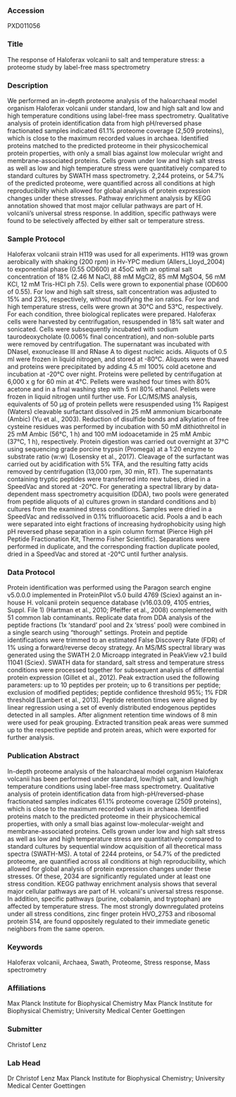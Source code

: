 ### Accession
PXD011056

### Title
The response of Haloferax volcanii to salt and temperature stress: a proteome study by label-free mass spectrometry

### Description
We performed an in-depth proteome analysis of the haloarchaeal model organism Haloferax volcanii under standard, low and high salt and low and high temperature conditions using label-free mass spectrometry. Qualitative analysis of protein identification data from high pH/reversed phase fractionated samples indicated 61.1% proteome coverage (2,509 proteins), which is close to the maximum recorded values in archaea. Identified proteins matched to the predicted proteome in their physicochemical protein properties, with only a small bias against low molecular wright and membrane-associated proteins. Cells grown under low and high salt stress as well as low and high temperature stress were quantitatively compared to standard cultures by SWATH mass spectrometry. 2,244 proteins, or 54.7% of the predicted proteome, were quantified across all conditions at high reproducibility which allowed for global analysis of protein expression changes under these stresses. Pathway enrichment analysis by KEGG annotation showed that most major cellular pathways are part of H. volcanii’s universal stress response. In addition, specific pathways were found to be selectively affected by either salt or temperature stress.

### Sample Protocol
Haloferax volcanii strain H119 was used for all experiments. H119 was grown aerobically with shaking (200 rpm) in Hv-YPC medium (Allers_Lloyd_2004) to exponential phase (0.55 OD600) at 45oC with an optimal salt concentration of 18% (2.46 M NaCl, 88 mM MgCl2, 85 mM MgSO4, 56 mM KCl, 12 mM Tris-HCl ph 7.5). Cells were grown to exponential phase (OD600 of 0.55). For low and high salt stress, salt concentration was adjusted to 15% and 23%, respectively, without modifying the ion ratios. For low and high temperature stress, cells were grown at 30°C and 53°C, respectively. For each condition, three biological replicates were prepared. Haloferax cells were harvested by centrifugation, resuspended in 18% salt water and sonicated. Cells were subsequently incubated with sodium taurodeoxycholate (0.006% final concentration), and non-soluble parts were removed by centrifugation. The supernatant was incubated with DNaseI, exonuclease III and RNase A to digest nucleic acids. Aliquots of 0.5 ml were frozen in liquid nitrogen, and stored at -80°C. Aliquots were thawed and proteins were precipitated by adding 4.5 ml 100% cold acetone and incubation at -20°C over night. Proteins were pelleted by centrifugation at 6,000 x g for 60 min at 4°C. Pellets were washed four times with 80% acetone and in a final washing step with 5 ml 80% ethanol. Pellets were frozen in liquid nitrogen until further use. For LC/MS/MS analysis, equivalents of 50 µg of protein pellets were resuspended using 1% Rapigest (Waters) cleavable surfactant dissolved in 25 mM ammonium bicarbonate (Ambic) (Yu et al., 2003). Reduction of disulfide bonds and alkylation of free cysteine residues was performed by incubation with 50 mM dithiothreitol in 25 mM Ambic (56°C, 1 h) and 100 mM iodoacetamide in 25 mM Ambic (37°C, 1 h), respectively. Protein digestion was carried out overnight at 37°C using sequencing grade porcine trypsin (Promega) at a 1:20 enzyme to substrate ratio (w:w) (Losensky et al., 2017). Cleavage of the surfactant was carried out by acidification with 5% TFA, and the resulting fatty acids removed by centrifugation (13,000 rpm, 30 min, RT). The supernatants containing tryptic peptides were transferred into new tubes, dried in a SpeedVac and stored at -20°C.  For generating a spectral library by data-dependent mass spectrometry acquisition (DDA), two pools were generated from peptide aliquots of a) cultures grown in standard conditions and b) cultures from the examined stress conditions. Samples were dried in a SpeedVac and redissolved in 0.1% trifluoroacetic acid. Pools a and b each were separated into eight fractions of increasing hydrophobicity using high pH reversed phase separation in a spin column format (Pierce High pH Peptide Fractionation Kit, Thermo Fisher Scientific). Separations were performed in duplicate, and the corresponding fraction duplicate pooled, dried in a SpeedVac and stored at -20°C until further analysis.

### Data Protocol
Protein identification was performed using the Paragon search engine v5.0.0.0 implemented in ProteinPilot v5.0 build 4769 (Sciex) against an in-house H. volcanii protein sequence database (v16.03.09, 4105 entries, Suppl. File 1) (Hartman et al., 2010; Pfeiffer et al., 2008) complemented with 51 common lab contaminants. Replicate data from DDA analysis of the peptide fractions (1x ‘standard’ pool and 2x ‘stress’ pool) were combined in a single search using “thorough” settings. Protein and peptide identifications were trimmed to an estimated False Discovery Rate (FDR) of 1% using a forward/reverse decoy strategy. An MS/MS spectral library was generated using the SWATH 2.0 Microapp integrated in PeakView v2.1 build 11041 (Sciex). SWATH data for standard, salt stress and temperature stress conditions were processed together for subsequent analysis of differential protein expression (Gillet et al., 2012). Peak extraction used the following parameters: up to 10 peptides per protein; up to 6 transitions per peptide; exclusion of modified peptides; peptide confidence threshold 95%; 1% FDR threshold [Lambert et al., 2013]. Peptide retention times were aligned by linear regression using a set of evenly distributed endogenous peptides detected in all samples. After alignment retention time windows of 8 min were used for peak grouping. Extracted transition peak areas were summed up to the respective peptide and protein areas, which were exported for further analysis.

### Publication Abstract
In-depth proteome analysis of the haloarchaeal model organism Haloferax volcanii has been performed under standard, low/high salt, and low/high temperature conditions using label-free mass spectrometry. Qualitative analysis of protein identification data from high-pH/reversed-phase fractionated samples indicates 61.1% proteome coverage (2509 proteins), which is close to the maximum recorded values in archaea. Identified proteins match to the predicted proteome in their physicochemical properties, with only a small bias against low-molecular-weight and membrane-associated proteins. Cells grown under low and high salt stress as well as low and high temperature stress are quantitatively compared to standard cultures by sequential window acquisition of all theoretical mass spectra (SWATH-MS). A total of 2244 proteins, or 54.7% of the predicted proteome, are quantified across all conditions at high reproducibility, which allowed for global analysis of protein expression changes under these stresses. Of these, 2034 are significantly regulated under at least one stress condition. KEGG pathway enrichment analysis shows that several major cellular pathways are part of H. volcanii's universal stress response. In addition, specific pathways (purine, cobalamin, and tryptophan) are affected by temperature stress. The most strongly downregulated proteins under all stress conditions, zinc finger protein HVO_2753 and ribosomal protein S14, are found oppositely regulated to their immediate genetic neighbors from the same operon.

### Keywords
Haloferax volcanii, Archaea, Swath, Proteome, Stress response, Mass spectrometry

### Affiliations
Max Planck Institute for Biophysical Chemistry
Max Planck Institute for Biophysical Chemistry; University Medical Center Goettingen

### Submitter
Christof Lenz

### Lab Head
Dr Christof Lenz
Max Planck Institute for Biophysical Chemistry; University Medical Center Goettingen


